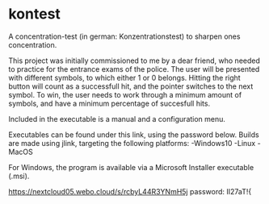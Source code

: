# kontest
A concentration-test (in german: Konzentrationstest) to sharpen ones concentration.

This project was initially commissioned to me by a dear friend, who needed to practice for the entrance exams of the police. The user will be 
presented with different symbols, to which either 1 or 0 belongs. Hitting the right button will count as a successfull hit, and the pointer
switches to the next symbol. To win, the user needs to work through a minimum amount of symbols, and have a minimum percentage of succesfull hits.

Included in the executable is a manual and a configuration menu.

Executables can be found under this link, using the password below. Builds are made using jlink, targeting the following platforms:
-Windows10
-Linux
-MacOS

For Windows, the program is available via a Microsoft Installer executable (.msi).

https://nextcloud05.webo.cloud/s/rcbyL44R3YNmH5j
password: II27aT!{



